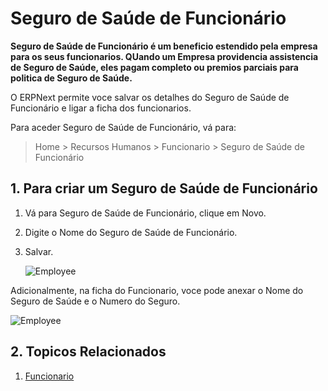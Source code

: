 <!-- add-breadcrumbs -->
# Seguro de Saúde de Funcionário

**Seguro de Saúde de Funcionário é um beneficio estendido pela empresa para os seus funcionarios. QUando um Empresa providencia assistencia de Seguro de Saúde, eles pagam completo ou premios parciais para politica de Seguro de Saúde.**

O ERPNext permite voce salvar os detalhes do Seguro de Saúde de Funcionário e ligar a ficha dos funcionarios. 

Para aceder Seguro de Saúde de Funcionário, vá para:

> Home > Recursos Humanos > Funcionario > Seguro de Saúde de Funcionário

## 1. Para criar um Seguro de Saúde de Funcionário

1. Vá para Seguro de Saúde de Funcionário, clique em Novo.
1. Digite o Nome do Seguro de Saúde de Funcionário.
1. Salvar.

    <img class="screenshot" alt="Employee" src="{{docs_base_url}}/assets/img/human-resources/health-insurance.png">

Adicionalmente, na ficha do Funcionario, voce pode anexar o Nome do Seguro de Saúde e o Numero do Seguro.

<img class="screenshot" alt="Employee" src="{{docs_base_url}}/assets/img/human-resources/employee-health-insurance.png">

## 2. Topicos Relacionados

1. [Funcionario](/docs/user/manual/pt/recursos-humanos/funcionario)
